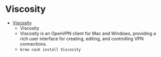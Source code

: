 # Viscosity
- [Viscosity](https://www.sparklabs.com/viscosity/)
  -  Viscosity
  - Viscosity is an OpenVPN client for Mac and Windows, providing a rich user interface for creating, editing, and controlling VPN connections.
  - `brew cask install Viscosity`
